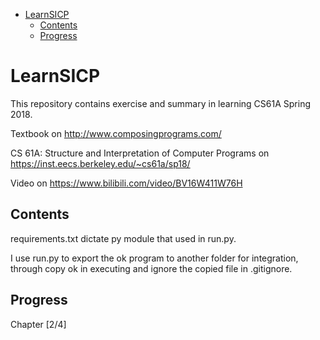 - [LearnSICP](#learnsicp)
  - [Contents](#contents)
  - [Progress](#progress)

# LearnSICP

This repository contains exercise and summary in learning CS61A Spring 2018.

Textbook on http://www.composingprograms.com/

CS 61A: Structure and Interpretation of Computer Programs on https://inst.eecs.berkeley.edu/~cs61a/sp18/

Video on https://www.bilibili.com/video/BV16W411W76H

## Contents

requirements.txt dictate py module that used in run.py.

I use run.py to export the ok program to another folder for integration, through copy ok in executing and ignore the copied file in .gitignore.

## Progress

Chapter [2/4]